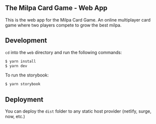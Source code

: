 ## The Milpa Card Game - Web App

This is the web app for the Milpa Card Game. An online  multiplayer card game where two players compete to grow the best milpa.

## Development

`cd` into the `web` directory and run the following commands:

```bash
$ yarn install
$ yarn dev
```

To run the storybook:

```bash
$ yarn storybook
```

## Deployment

You can deploy the `dist` folder to any static host provider (netlify, surge, now, etc.)
